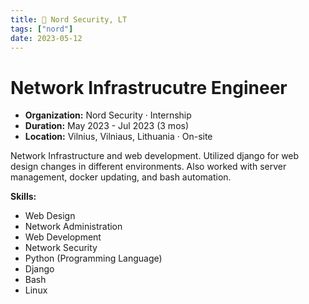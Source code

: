 ```yaml
---
title: 👾 Nord Security, LT
tags: ["nord"]
date: 2023-05-12
---
```

# Network Infrastrucutre Engineer

- **Organization:** Nord Security · Internship
- **Duration:** May 2023 - Jul 2023 (3 mos)
- **Location:** Vilnius, Vilniaus, Lithuania · On-site

Network Infrastructure and web development. Utilized django for web design changes in different environments. Also worked with server management, docker updating, and bash automation.

**Skills:**
- Web Design
- Network Administration
- Web Development
- Network Security
- Python (Programming Language)
- Django
- Bash
- Linux